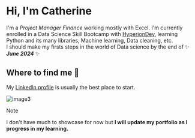 # Hi, I'm Catherine 

I'm a *Project Manager Finance* working mostly with Excel. I'm currently enrolled in a Data Science Skill Bootcamp with [HyperionDev](https://www.hyperiondev.com/), learning Python and its many libraries, Machine learning, Data cleaning, etc.  
I should make my firsts steps in the world of Data science by the end of ✨ _**June 2024**_ ✨  

## Where to find me 👀
My [LinkedIn profile](https://www.linkedin.com/in/catherineschalbroeck/) is usually the best place to start.


![image3](https://github.com/CatherineSchalbroeck/CatherineSchalbroeck/assets/77054227/3fbd4b91-afc4-46bf-8739-38125ab436fc)

> [!NOTE]
> I don't have much to showcase for now but **I will update my portfolio as I progress in my learning.**



<!--
**CatherineSchalbroeck/CatherineSchalbroeck** is a ✨ _special_ ✨ repository because its `README.md` (this file) appears on your GitHub profile.

Here are some ideas to get you started:

- 🔭 I’m currently working on ...
- 🌱 I’m currently learning ...
- 👯 I’m looking to collaborate on ...
- 🤔 I’m looking for help with ...
- 💬 Ask me about ...
- 📫 How to reach me: ...
- 😄 Pronouns: ...
- ⚡ Fun fact: ...
-->
